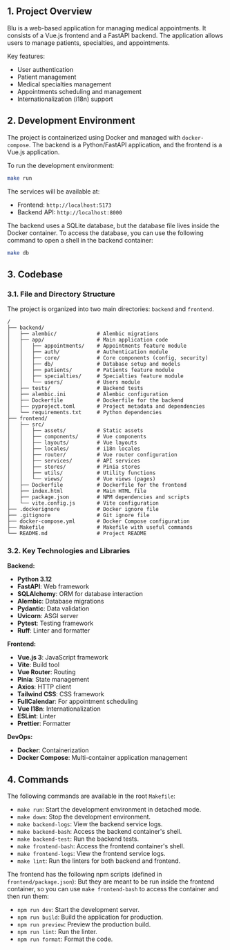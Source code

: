 ## 1. Project Overview

Blu is a web-based application for managing medical appointments. It consists of a Vue.js frontend and a FastAPI backend. The application allows users to manage patients, specialties, and appointments.

Key features:
- User authentication
- Patient management
- Medical specialties management
- Appointments scheduling and management
- Internationalization (i18n) support

## 2. Development Environment

The project is containerized using Docker and managed with `docker-compose`. The backend is a Python/FastAPI application, and the frontend is a Vue.js application.

To run the development environment:
```bash
make run
```

The services will be available at:
- Frontend: `http://localhost:5173`
- Backend API: `http://localhost:8000`

The backend uses a SQLite database, but the database file lives inside the Docker container.
To access the database, you can use the following command to open a shell in the backend container:

```bash
make db
```

## 3. Codebase

### 3.1. File and Directory Structure

The project is organized into two main directories: `backend` and `frontend`.

```
/
├── backend/
│   ├── alembic/             # Alembic migrations
│   ├── app/                 # Main application code
│   │   ├── appointments/    # Appointments feature module
│   │   ├── auth/            # Authentication module
│   │   ├── core/            # Core components (config, security)
│   │   ├── db/              # Database setup and models
│   │   ├── patients/        # Patients feature module
│   │   ├── specialties/     # Specialties feature module
│   │   └── users/           # Users module
│   ├── tests/               # Backend tests
│   ├── alembic.ini          # Alembic configuration
│   ├── Dockerfile           # Dockerfile for the backend
│   ├── pyproject.toml       # Project metadata and dependencies
│   └── requirements.txt     # Python dependencies
├── frontend/
│   ├── src/
│   │   ├── assets/          # Static assets
│   │   ├── components/      # Vue components
│   │   ├── layouts/         # Vue layouts
│   │   ├── locales/         # i18n locales
│   │   ├── router/          # Vue router configuration
│   │   ├── services/        # API services
│   │   ├── stores/          # Pinia stores
│   │   ├── utils/           # Utility functions
│   │   └── views/           # Vue views (pages)
│   ├── Dockerfile           # Dockerfile for the frontend
│   ├── index.html           # Main HTML file
│   ├── package.json         # NPM dependencies and scripts
│   └── vite.config.js       # Vite configuration
├── .dockerignore            # Docker ignore file
├── .gitignore               # Git ignore file
├── docker-compose.yml       # Docker Compose configuration
├── Makefile                 # Makefile with useful commands
└── README.md                # Project README
```

### 3.2. Key Technologies and Libraries

**Backend:**
- **Python 3.12**
- **FastAPI**: Web framework
- **SQLAlchemy**: ORM for database interaction
- **Alembic**: Database migrations
- **Pydantic**: Data validation
- **Uvicorn**: ASGI server
- **Pytest**: Testing framework
- **Ruff**: Linter and formatter

**Frontend:**
- **Vue.js 3**: JavaScript framework
- **Vite**: Build tool
- **Vue Router**: Routing
- **Pinia**: State management
- **Axios**: HTTP client
- **Tailwind CSS**: CSS framework
- **FullCalendar**: For appointment scheduling
- **Vue I18n**: Internationalization
- **ESLint**: Linter
- **Prettier**: Formatter

**DevOps:**
- **Docker**: Containerization
- **Docker Compose**: Multi-container application management

## 4. Commands

The following commands are available in the root `Makefile`:

- `make run`: Start the development environment in detached mode.
- `make down`: Stop the development environment.
- `make backend-logs`: View the backend service logs.
- `make backend-bash`: Access the backend container's shell.
- `make backend-test`: Run the backend tests.
- `make frontend-bash`: Access the frontend container's shell.
- `make frontend-logs`: View the frontend service logs.
- `make lint`: Run the linters for both backend and frontend.

The frontend has the following npm scripts (defined in `frontend/package.json`):
But they are meant to be run inside the frontend container, so you can use `make frontend-bash` to access the container and then run them:

- `npm run dev`: Start the development server.
- `npm run build`: Build the application for production.
- `npm run preview`: Preview the production build.
- `npm run lint`: Run the linter.
- `npm run format`: Format the code.
